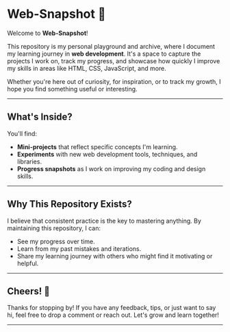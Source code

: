 # Web-Snapshot 📸  
Welcome to **Web-Snapshot**!  

This repository is my personal playground and archive, where I document my learning journey in **web development**. It's a space to capture the projects I work on, track my progress, and showcase how quickly I improve my skills in areas like HTML, CSS, JavaScript, and more.  

Whether you're here out of curiosity, for inspiration, or to track my growth, I hope you find something useful or interesting.  

---

## What's Inside?  
You'll find:  
- **Mini-projects** that reflect specific concepts I'm learning.  
- **Experiments** with new web development tools, techniques, and libraries.  
- **Progress snapshots** as I work on improving my coding and design skills.  

---

## Why This Repository Exists?  
I believe that consistent practice is the key to mastering anything. By maintaining this repository, I can:  
- See my progress over time.  
- Learn from my past mistakes and iterations.  
- Share my learning journey with others who might find it motivating or helpful.  

---

## Cheers! 🥂  
Thanks for stopping by! If you have any feedback, tips, or just want to say hi, feel free to drop a comment or reach out. Let's grow and learn together!  

---
